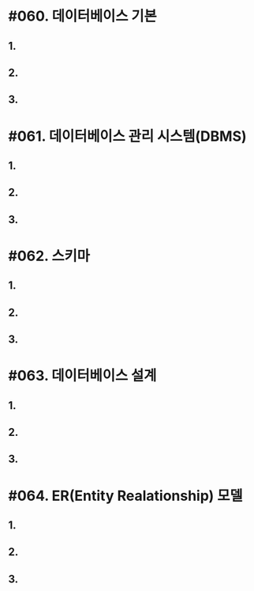 # #060. 데이터베이스 기본
## 1.
## 2.
## 3.


# #061. 데이터베이스 관리 시스템(DBMS)
## 1.
## 2.
## 3.


# #062. 스키마
## 1.
## 2.
## 3.

# #063. 데이터베이스 설계
## 1.
## 2.
## 3.

# #064. ER(Entity Realationship) 모델
## 1.
## 2.
## 3.